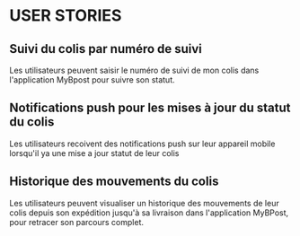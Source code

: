 # USER STORIES #

## Suivi du colis par numéro de suivi ##

Les utilisateurs peuvent saisir le numéro de suivi de mon colis dans l'application MyBpost pour suivre son statut.

## Notifications push pour les mises à jour du statut du colis ##
Les utilisateurs recoivent des notifications push sur  leur appareil mobile lorsqu'il ya une mise a jour statut de leur colis

## Historique des mouvements du colis ##

Les utilisateurs peuvent visualiser un historique des mouvements de leur colis depuis son expédition jusqu'à sa livraison dans l'application MyBPost, pour retracer son parcours complet.
